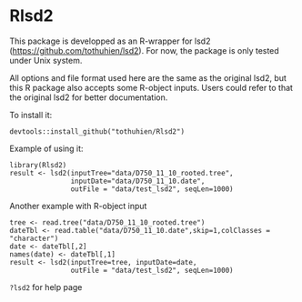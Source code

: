 # Rlsd2
This package is developped as an R-wrapper for lsd2 (https://github.com/tothuhien/lsd2).
For now, the package is only tested under Unix system.

All options and file format used here are the same as the original lsd2, but this R package also accepts some R-object inputs. Users could refer to that the original lsd2 for better documentation.

To install it: 

    devtools::install_github("tothuhien/Rlsd2")

Example of using it:

    library(Rlsd2)
    result <- lsd2(inputTree="data/D750_11_10_rooted.tree", 
                   inputDate="data/D750_11_10.date", 
                   outFile = "data/test_lsd2", seqLen=1000)
                 
Another example with R-object input

    tree <- read.tree("data/D750_11_10_rooted.tree")
    dateTbl <- read.table("data/D750_11_10.date",skip=1,colClasses = "character")
    date <- dateTbl[,2]
    names(date) <- dateTbl[,1]
    result <- lsd2(inputTree=tree, inputDate=date, 
                   outFile = "data/test_lsd2", seqLen=1000)

`?lsd2` for help page

